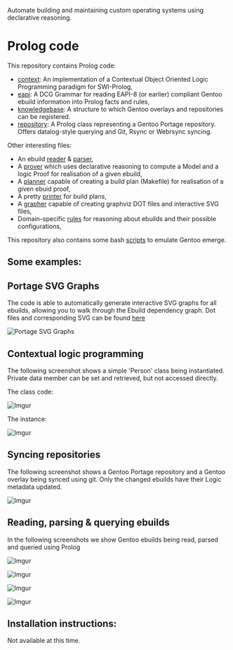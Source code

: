 Automate building and maintaining custom operating systems using declarative reasoning.

# Prolog code 

This repository contains Prolog code:

- [context](Source/context.pl): An implementation of a Contextual Object Oriented Logic Programming paradigm for SWI-Prolog,
- [eapi](Source/eapi.pl): A DCG Grammar for reading EAPI-8 (or earlier) compliant Gentoo ebuild information into Prolog facts and rules,
- [knowledgebase](Source/knowledgebase.pl): A structure to which Gentoo overlays and repositories can be registered. 
- [repository](Source/repository.pl): A Prolog class representing a Gentoo Portage repository. Offers datalog-style querying and Git, Rsync or Webrsync syncing.

Other interesting files: 
- An ebuild [reader](Source/reader.pl) & [parser](Source/parser.pl), 
- A [prover](Source/prover.pl) which uses declarative reasoning to compute a Model and a logic Proof for realisation of a given ebuild,
- A [planner](Source/planner.pl) capable of creating a build plan (Makefile) for realisation of a given ebuid proof,
- A pretty [printer](Source/printer.pl) for build plans,
- A [grapher](Source/grapher.pl) capable of creating graphviz DOT files and interactive SVG files,
- Domain-specific [rules](Source/rules.pl) for reasoning about ebuilds and their possible configurations, 

This repository also contains some bash [scripts](.bash_profile) to emulate Gentoo emerge.

## Some examples: 

## Portage SVG Graphs

The code is able to automatically generate interactive SVG graphs for all ebuilds, allowing you to walk
through the Ebuild dependency graph. Dot files and corresponding SVG can be found [here](https://www.github.com/pvdabeel/portage-svg)

![Portage SVG Graphs](https://i.imgur.com/WhuEGxx.png)


## Contextual logic programming 

The following screenshot shows a simple 'Person' class being instantiated. Private data member can be set and retrieved, but not accessed 
directly. 

The class code:

![Imgur](https://i.imgur.com/MRZwVUS.png)

The instance:

![Imgur](https://i.imgur.com/O7Luag9.png)


## Syncing repositories

The following screenshot shows a Gentoo Portage repository and a Gentoo overlay being synced using git. Only the changed ebuilds have their 
Logic metadata updated. 

![Imgur](https://i.imgur.com/HNp6QYD.png)


## Reading, parsing & querying ebuilds 

In the following screenshots we show Gentoo ebuilds being read, parsed and queried using Prolog

![Imgur](https://i.imgur.com/jHNSVdl.png)

![Imgur](https://i.imgur.com/oGplVXX.png)

![Imgur](https://i.imgur.com/wWAdjXn.png)

![Imgur](https://i.imgur.com/yVED5fZ.png)


## Installation instructions: 

Not available at this time.
